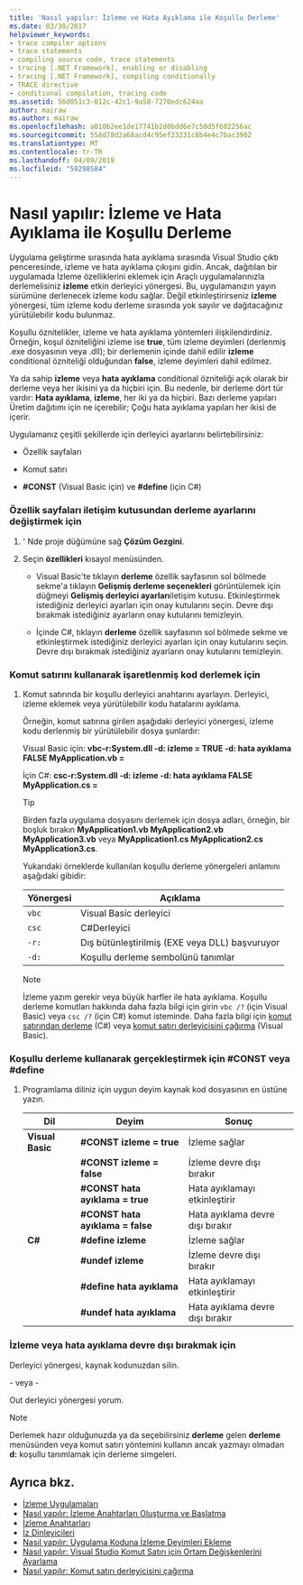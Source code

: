 ```yaml
---
title: 'Nasıl yapılır: İzleme ve Hata Ayıklama ile Koşullu Derleme'
ms.date: 03/30/2017
helpviewer_keywords:
- trace compiler options
- trace statements
- compiling source code, trace statements
- tracing [.NET Framework], enabling or disabling
- tracing [.NET Framework], compiling conditionally
- TRACE directive
- conditional compilation, tracing code
ms.assetid: 56d051c3-012c-42c1-9a58-7270edc624aa
author: mairaw
ms.author: mairaw
ms.openlocfilehash: a010b2ee1de17741b2d0bdd6e7c50d5f602256ac
ms.sourcegitcommit: 558d78d2a68acd4c95ef23231c8b4e4c7bac3902
ms.translationtype: MT
ms.contentlocale: tr-TR
ms.lasthandoff: 04/09/2019
ms.locfileid: "59298584"
---
```

# <a name="how-to-compile-conditionally-with-trace-and-debug"></a>Nasıl yapılır: İzleme ve Hata Ayıklama ile Koşullu Derleme
Uygulama geliştirme sırasında hata ayıklama sırasında Visual Studio çıktı penceresinde, izleme ve hata ayıklama çıkışını gidin. Ancak, dağıtılan bir uygulamada İzleme özelliklerini eklemek için Araçlı uygulamalarınızla derlemelisiniz **izleme** etkin derleyici yönergesi. Bu, uygulamanızın yayın sürümüne derlenecek izleme kodu sağlar. Değil etkinleştirirseniz **izleme** yönergesi, tüm izleme kodu derleme sırasında yok sayılır ve dağıtacağınız yürütülebilir kodu bulunmaz.  
  
 Koşullu öznitelikler, izleme ve hata ayıklama yöntemleri ilişkilendirdiniz. Örneğin, koşul özniteliğini izleme ise **true**, tüm izleme deyimleri (derlenmiş .exe dosyasının veya .dll); bir derlemenin içinde dahil edilir **izleme** conditional özniteliği olduğundan **false**, izleme deyimleri dahil edilmez.  
  
 Ya da sahip **izleme** veya **hata ayıklama** conditional özniteliği açık olarak bir derleme veya her ikisini ya da hiçbiri için. Bu nedenle, bir derleme dört tür vardır: **Hata ayıklama**, **izleme**, her iki ya da hiçbiri. Bazı derleme yapıları Üretim dağıtımı için ne içerebilir; Çoğu hata ayıklama yapıları her ikisi de içerir.  
  
 Uygulamanız çeşitli şekillerde için derleyici ayarlarını belirtebilirsiniz:  
  
-   Özellik sayfaları  
  
-   Komut satırı  
  
-   **#CONST** (Visual Basic için) ve **#define** (için C#)  
  
### <a name="to-change-compile-settings-from-the-property-pages-dialog-box"></a>Özellik sayfaları iletişim kutusundan derleme ayarlarını değiştirmek için  
  
1. ' Nde proje düğümüne sağ **Çözüm Gezgini**.  
  
2. Seçin **özellikleri** kısayol menüsünden.  
  
    -   Visual Basic'te tıklayın **derleme** özellik sayfasının sol bölmede sekme'a tıklayın **Gelişmiş derleme seçenekleri** görüntülemek için düğmeyi **Gelişmiş derleyici ayarları**iletişim kutusu. Etkinleştirmek istediğiniz derleyici ayarları için onay kutularını seçin. Devre dışı bırakmak istediğiniz ayarların onay kutularını temizleyin.  
  
    -   İçinde C#, tıklayın **derleme** özellik sayfasının sol bölmede sekme ve etkinleştirmek istediğiniz derleyici ayarları için onay kutularını seçin. Devre dışı bırakmak istediğiniz ayarların onay kutularını temizleyin.  
  
### <a name="to-compile-instrumented-code-using-the-command-line"></a>Komut satırını kullanarak işaretlenmiş kod derlemek için  
  
1. Komut satırında bir koşullu derleyici anahtarını ayarlayın. Derleyici, izleme eklemek veya yürütülebilir kodu hatalarını ayıklama.  
  
     Örneğin, komut satırına girilen aşağıdaki derleyici yönergesi, izleme kodu derlenmiş bir yürütülebilir dosya şunlardır:  
  
     Visual Basic için: **vbc-r:System.dll -d: izleme = TRUE -d: hata ayıklama FALSE MyApplication.vb =**  
  
     İçin C#: **csc-r:System.dll -d: izleme -d: hata ayıklama FALSE MyApplication.cs =**  
  
    > [!TIP]
    >  Birden fazla uygulama dosyasını derlemek için dosya adları, örneğin, bir boşluk bırakın **MyApplication1.vb MyApplication2.vb MyApplication3.vb** veya **MyApplication1.cs MyApplication2.cs MyApplication3.cs**.  
  
     Yukarıdaki örneklerde kullanılan koşullu derleme yönergeleri anlamını aşağıdaki gibidir:  
  
    |Yönergesi|Açıklama|  
    |---------------|-------------|  
    |`vbc`|Visual Basic derleyici|  
    |`csc`|C#Derleyici|  
    |`-r:`|Dış bütünleştirilmiş (EXE veya DLL) başvuruyor|  
    |`-d:`|Koşullu derleme sembolünü tanımlar|  
  
    > [!NOTE]
    >  İzleme yazım gerekir veya büyük harfler ile hata ayıklama. Koşullu derleme komutları hakkında daha fazla bilgi için girin `vbc /?` (için Visual Basic) veya `csc /?` (için C#) komut isteminde. Daha fazla bilgi için [komut satırından derleme](~/docs/csharp/language-reference/compiler-options/how-to-set-environment-variables-for-the-visual-studio-command-line.md) (C#) veya [komut satırı derleyicisini çağırma](~/docs/visual-basic/reference/command-line-compiler/how-to-invoke-the-command-line-compiler.md) (Visual Basic).  
  
### <a name="to-perform-conditional-compilation-using-const-or-define"></a>Koşullu derleme kullanarak gerçekleştirmek için #CONST veya #define  
  
1. Programlama diliniz için uygun deyim kaynak kod dosyasının en üstüne yazın.  
  
    |Dil|Deyim|Sonuç|  
    |--------------|---------------|------------|  
    |**Visual Basic**|**#CONST izleme = true**|İzleme sağlar|  
    ||**#CONST izleme = false**|İzleme devre dışı bırakır|  
    ||**#CONST hata ayıklama = true**|Hata ayıklamayı etkinleştirir|  
    ||**#CONST hata ayıklama = false**|Hata ayıklama devre dışı bırakır|  
    |**C#**|**#define izleme**|İzleme sağlar|  
    ||**#undef izleme**|İzleme devre dışı bırakır|  
    ||**#define hata ayıklama**|Hata ayıklamayı etkinleştirir|  
    ||**#undef hata ayıklama**|Hata ayıklama devre dışı bırakır|  
  
### <a name="to-disable-tracing-or-debugging"></a>İzleme veya hata ayıklama devre dışı bırakmak için  
  
Derleyici yönergesi, kaynak kodunuzdan silin.  
  
\- veya -  
  
Out derleyici yönergesi yorum.  
  
> [!NOTE]
>  Derlemek hazır olduğunuzda ya da seçebilirsiniz **derleme** gelen **derleme** menüsünden veya komut satırı yöntemini kullanın ancak yazmayı olmadan **d:** koşullu tanımlamak için derleme simgeleri.  
  
## <a name="see-also"></a>Ayrıca bkz.

- [İzleme Uygulamaları](../../../docs/framework/debug-trace-profile/tracing-and-instrumenting-applications.md)
- [Nasıl yapılır: İzleme Anahtarları Oluşturma ve Başlatma](../../../docs/framework/debug-trace-profile/how-to-create-initialize-and-configure-trace-switches.md)
- [İzleme Anahtarları](../../../docs/framework/debug-trace-profile/trace-switches.md)
- [İz Dinleyicileri](../../../docs/framework/debug-trace-profile/trace-listeners.md)
- [Nasıl yapılır: Uygulama Koduna İzleme Deyimleri Ekleme](../../../docs/framework/debug-trace-profile/how-to-add-trace-statements-to-application-code.md)
- [Nasıl yapılır: Visual Studio Komut Satırı için Ortam Değişkenlerini Ayarlama](~/docs/csharp/language-reference/compiler-options/how-to-set-environment-variables-for-the-visual-studio-command-line.md)
- [Nasıl yapılır: Komut satırı derleyicisini çağırma](~/docs/visual-basic/reference/command-line-compiler/how-to-invoke-the-command-line-compiler.md)
